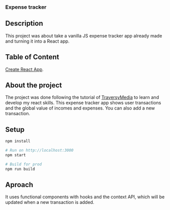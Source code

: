 ### Expense tracker

## Description
This project was about take a vanilla JS expense tracker app already made and turning it into a React app. 

## Table of Content
[Create React App](https://github.com/facebook/create-react-app).

## About the project 
The project was done following the tutorial of [TraversyMedia](https://www.youtube.com/watch?v=XuFDcZABiDQ&list=RDCMUC29ju8bIPH5as8OGnQzwJyA&start_radio=1&t=2127s&ab_channel=TraversyMedia) to learn and develop my react skills.
This expense tracker app shows user transactions and the global value of incomes and expenses. You can also add a new transaction.

## Setup

```ruby
npm install

# Run on http://localhost:3000
npm start

# Build for prod
npm run build
```

## Aproach
It uses functional components with hooks and the context API, which will be updated when a new transaction is added.






